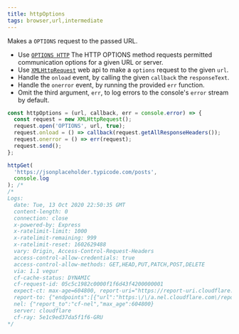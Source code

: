```yaml
---
title: httpOptions
tags: browser,url,intermediate
---
```


Makes a `OPTIONS` request to the passed URL.

- Use [`OPTIONS HTTP`](https://developer.mozilla.org/en-US/docs/Web/HTTP/Methods/OPTIONS) The HTTP OPTIONS method requests permitted communication options for a given URL or server.
- Use [`XMLHttpRequest`](https://developer.mozilla.org/en-US/docs/Web/API/XMLHttpRequest/Using_XMLHttpRequest) web api to make a `options` request to the given `url`.
- Handle the `onload` event, by calling the given `callback` the `responseText`.
- Handle the `onerror` event, by running the provided `err` function.
- Omit the third argument, `err`, to log errors to the console's `error` stream by default.

```js
const httpOptions = (url, callback, err = console.error) => {
  const request = new XMLHttpRequest();
  request.open('OPTIONS', url, true);
  request.onload = () => callback(request.getAllResponseHeaders());
  request.onerror = () => err(request);
  request.send();
};
```

```js
httpGet(
  'https://jsonplaceholder.typicode.com/posts',
  console.log
); /*
/*
Logs: 
  date: Tue, 13 Oct 2020 22:50:35 GMT
  content-length: 0
  connection: close
  x-powered-by: Express
  x-ratelimit-limit: 1000
  x-ratelimit-remaining: 999
  x-ratelimit-reset: 1602629488
  vary: Origin, Access-Control-Request-Headers
  access-control-allow-credentials: true
  access-control-allow-methods: GET,HEAD,PUT,PATCH,POST,DELETE
  via: 1.1 vegur
  cf-cache-status: DYNAMIC
  cf-request-id: 05c5c1982c0000f1f6d43f4200000001
  expect-ct: max-age=604800, report-uri="https://report-uri.cloudflare.com/cdn-cgi/beacon/expect-ct"
  report-to: {"endpoints":[{"url":"https:\/\/a.nel.cloudflare.com\/report?lkg-colo=97&lkg-time=1602629436"}],"group":"cf-nel","max_age":604800}
  nel: {"report_to":"cf-nel","max_age":604800}
  server: cloudflare
  cf-ray: 5e1c9ed37da5f1f6-GRU
*/
```
